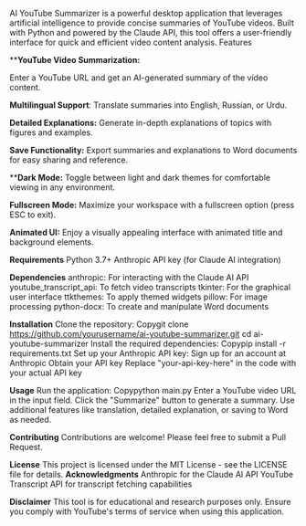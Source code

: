 AI YouTube Summarizer is a powerful desktop application that leverages artificial intelligence to provide concise summaries of YouTube videos. Built with Python and powered by the Claude API, this tool offers a user-friendly interface for quick and efficient video content analysis.
Features

****YouTube Video Summarization:**

Enter a YouTube URL and get an AI-generated summary of the video content.

**Multilingual Support**: Translate summaries into English, Russian, or Urdu.

**Detailed Explanations:** Generate in-depth explanations of topics with figures and examples.

**Save Functionality:** Export summaries and explanations to Word documents for easy sharing and reference.

****Dark Mode:**  Toggle between light and dark themes for comfortable viewing in any environment.

**Fullscreen Mode:**  Maximize your workspace with a fullscreen option (press ESC to exit).

**Animated UI:** Enjoy a visually appealing interface with animated title and background elements.

**Requirements**
Python 3.7+
Anthropic API key (for Claude AI integration)

**Dependencies**
anthropic: For interacting with the Claude AI API
youtube_transcript_api: To fetch video transcripts
tkinter: For the graphical user interface
ttkthemes: To apply themed widgets
pillow: For image processing
python-docx: To create and manipulate Word documents

**Installation**
Clone the repository:
Copygit clone https://github.com/yourusername/ai-youtube-summarizer.git
cd ai-youtube-summarizer
Install the required dependencies:
Copypip install -r requirements.txt
Set up your Anthropic API key:
Sign up for an account at Anthropic
Obtain your API key
Replace "your-api-key-here" in the code with your actual API key

**Usage**
Run the application:
Copypython main.py
Enter a YouTube video URL in the input field.
Click the "Summarize" button to generate a summary.
Use additional features like translation, detailed explanation, or saving to Word as needed.

**Contributing**
Contributions are welcome! Please feel free to submit a Pull Request.

**License**
This project is licensed under the MIT License - see the LICENSE file for details.
**Acknowledgments**
Anthropic for the Claude AI API
YouTube Transcript API for transcript fetching capabilities

**Disclaimer**
This tool is for educational and research purposes only. Ensure you comply with YouTube's terms of service when using this application.
